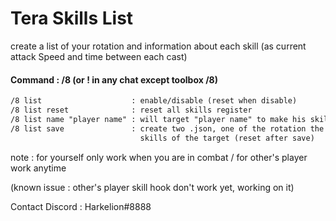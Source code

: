 # Tera Skills List

create a list of your rotation and information about each skill (as current attack Speed and time between each cast) 

#### Command : /8 (or ! in any chat except toolbox /8) 
```txt
/8 list                    : enable/disable (reset when disable)
/8 list reset              : reset all skills register
/8 list name "player name" : will target "player name" to make his skills list (target by default is yourself)
/8 list save               : create two .json, one of the rotation the other one of the average animation 
                             skills of the target (reset after save)
```

note : for yourself only work when you are in combat / for other's player work anytime

(known issue : other's player skill hook don't work yet, working on it)

Contact Discord : Harkelion#8888

